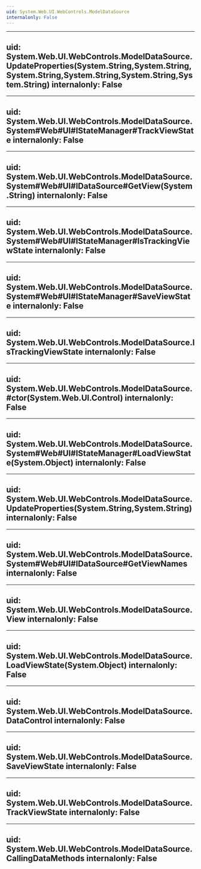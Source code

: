 ```yaml
---
uid: System.Web.UI.WebControls.ModelDataSource
internalonly: False
---
```


---
uid: System.Web.UI.WebControls.ModelDataSource.UpdateProperties(System.String,System.String,System.String,System.String,System.String,System.String)
internalonly: False
---

---
uid: System.Web.UI.WebControls.ModelDataSource.System#Web#UI#IStateManager#TrackViewState
internalonly: False
---

---
uid: System.Web.UI.WebControls.ModelDataSource.System#Web#UI#IDataSource#GetView(System.String)
internalonly: False
---

---
uid: System.Web.UI.WebControls.ModelDataSource.System#Web#UI#IStateManager#IsTrackingViewState
internalonly: False
---

---
uid: System.Web.UI.WebControls.ModelDataSource.System#Web#UI#IStateManager#SaveViewState
internalonly: False
---

---
uid: System.Web.UI.WebControls.ModelDataSource.IsTrackingViewState
internalonly: False
---

---
uid: System.Web.UI.WebControls.ModelDataSource.#ctor(System.Web.UI.Control)
internalonly: False
---

---
uid: System.Web.UI.WebControls.ModelDataSource.System#Web#UI#IStateManager#LoadViewState(System.Object)
internalonly: False
---

---
uid: System.Web.UI.WebControls.ModelDataSource.UpdateProperties(System.String,System.String)
internalonly: False
---

---
uid: System.Web.UI.WebControls.ModelDataSource.System#Web#UI#IDataSource#GetViewNames
internalonly: False
---

---
uid: System.Web.UI.WebControls.ModelDataSource.View
internalonly: False
---

---
uid: System.Web.UI.WebControls.ModelDataSource.LoadViewState(System.Object)
internalonly: False
---

---
uid: System.Web.UI.WebControls.ModelDataSource.DataControl
internalonly: False
---

---
uid: System.Web.UI.WebControls.ModelDataSource.SaveViewState
internalonly: False
---

---
uid: System.Web.UI.WebControls.ModelDataSource.TrackViewState
internalonly: False
---

---
uid: System.Web.UI.WebControls.ModelDataSource.CallingDataMethods
internalonly: False
---
